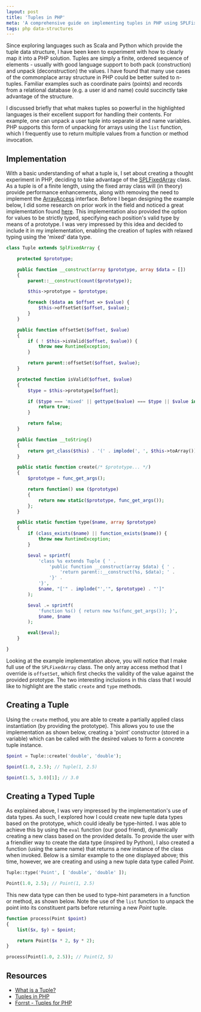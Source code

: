 ```yaml
---
layout: post
title: 'Tuples in PHP'
meta: 'A comprehensive guide on implementing tuples in PHP using SPLFixedArray, featuring both partially applied and dynamically typed tuple examples for robust and efficient code.'
tags: php data-structures
---
```


Since exploring languages such as Scala and Python which provide the tuple data structure, I have been keen to experiment with how to clearly map it into a PHP solution.
Tuples are simply a finite, ordered sequence of elements - usually with good language support to both pack (construction) and unpack (deconstruction) the values.
I have found that many use cases of the commonplace array structure in PHP could be better suited to n-tuples.
Familiar examples such as coordinate pairs (points) and records from a relational database (e.g. a user id and name) could succinctly take advantage of the structure.

<!--more-->

I discussed briefly that what makes tuples so powerful in the highlighted languages is their excellent support for handling their contents.
For example, one can unpack a user tuple into separate id and name variables.
PHP supports this form of unpacking for arrays using the `list` function, which I frequently use to return multiple values from a function or method invocation.

## Implementation

With a basic understanding of what a tuple is, I set about creating a thought experiment in PHP, deciding to take advantage of the [SPLFixedArray](http://www.php.net/manual/en/class.splfixedarray.php) class.
As a tuple is of a finite length, using the fixed array class will (in theory) provide performance enhancements, along with removing the need to implement the [ArrayAccess](http://www.php.net/manual/en/class.arrayaccess.php) interface.
Before I began designing the example below, I did some research on prior work in the field and noticed a great implementation found [here](http://forrst.com/posts/Tuples_for_PHP-O3A).
This implementation also provided the option for values to be strictly typed, specifying each position's valid type by means of a prototype.
I was very impressed by this idea and decided to include it in my implementation, enabling the creation of tuples with relaxed typing using the 'mixed' data type.

```php
class Tuple extends SplFixedArray {

    protected $prototype;

    public function __construct(array $prototype, array $data = [])
    {
        parent::__construct(count($prototype));

        $this->prototype = $prototype;

        foreach ($data as $offset => $value) {
            $this->offsetSet($offset, $value);
        }
    }

    public function offsetSet($offset, $value)
    {
        if ( ! $this->isValid($offset, $value)) {
            throw new RuntimeException;
        }

        return parent::offsetSet($offset, $value);
    }

    protected function isValid($offset, $value)
    {
        $type = $this->prototype[$offset];

        if ($type === 'mixed' || gettype($value) === $type || $value instanceof $type) {
            return true;
        }

        return false;
    }

    public function __toString()
    {
        return get_class($this) . '(' . implode(', ', $this->toArray()) . ')';
    }

    public static function create(/* $prototype... */)
    {
        $prototype = func_get_args();

        return function() use ($prototype)
        {
            return new static($prototype, func_get_args());
        };
    }

    public static function type($name, array $prototype)
    {
        if (class_exists($name) || function_exists($name)) {
            throw new RuntimeException;
        }

        $eval = sprintf(
            'class %s extends Tuple { ' .
                'public function __construct(array $data) { ' .
                    'return parent::__construct(%s, $data); ' .
                '}' .
            '}',
            $name, "['" . implode("','", $prototype) . "']"
        );

        $eval .= sprintf(
            'function %s() { return new %s(func_get_args()); }',
            $name, $name
        );

        eval($eval);
    }

}
```

Looking at the example implementation above, you will notice that I make full use of the `SPLFixedArray` class.
The only array access method that I override is `offsetSet`, which first checks the validity of the value against the provided prototype.
The two interesting inclusions in this class that I would like to highlight are the static `create` and `type` methods.

## Creating a Tuple

Using the `create` method, you are able to create a partially applied class instantiation (by providing the prototype).
This allows you to use the implementation as shown below, creating a 'point' constructor (stored in a variable) which can be called with the desired values to form a concrete tuple instance.

```php
$point = Tuple::create('double', 'double');

$point(1.0, 2.5); // Tuple(1, 2.5)

$point(1.5, 3.0)[1]; // 3.0
```

## Creating a Typed Tuple

As explained above, I was very impressed by the implementation's use of data types.
As such, I explored how I could create new tuple data types based on the prototype, which could ideally be type-hinted.
I was able to achieve this by using the `eval` function (our good friend), dynamically creating a new class based on the provided details.
To provide the user with a friendlier way to create the data type (inspired by Python), I also created a function (using the same name) that returns a new instance of the class when invoked.
Below is a similar example to the one displayed above; this time, however, we are creating and using a new tuple data type called _Point_.

```php
Tuple::type('Point', [ 'double', 'double' ]);

Point(1.0, 2.5); // Point(1, 2.5)
```

This new data type can then be used to type-hint parameters in a function or method, as shown below.
Note the use of the `list` function to unpack the point into its constituent parts before returning a new _Point_ tuple.

```php
function process(Point $point)
{
    list($x, $y) = $point;

    return Point($x * 2, $y * 2);
}

process(Point(1.0, 2.5)); // Point(2, 5)
```

## Resources

- [What is a Tuple?](http://whatis.techtarget.com/definition/tuple)
- [Tuples in PHP](https://coderwall.com/p/bah4oq)
- [Forrst - Tuples for PHP](http://forrst.com/posts/Tuples_for_PHP-O3A)
